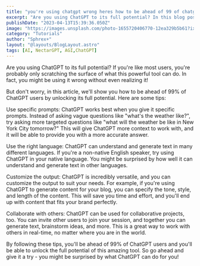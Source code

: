 ```yaml
---
title: "you're using chatgpt wrong heres how to be ahead of 99 of chatgpt users"
excerpt: "Are you using ChatGPT to its full potential? In this blog post, we'll share some tips and tricks to help you get the most out of this powerful AI tool. With our insider knowledge, you'll be ahead of 99% of ChatGPT users and able to generate high-quality content with ease. Don't miss out on this opportunity to take your content creation to the next level!"
publishDate: "2023-04-13T15:39:36.050Z"
image: "https://images.unsplash.com/photo-1655720406770-12ea329b5b61?ixlib=rb-4.0.3&ixid=MnwxMjA3fDB8MHxwaG90by1wYWdlfHx8fGVufDB8fHx8&auto=format&fit=crop&w=1332&q=80"
category: "Tutorials"
author: "Sphrex+"
layout: "@layouts/BlogLayout.astro"
tags: [AI, NectarGPT, AGI,ChatGPT]
---
```


Are you using ChatGPT to its full potential? If you're like most users, you're probably only scratching the surface of what this powerful tool can do. In fact, you might be using it wrong without even realizing it!

But don't worry, in this article, we'll show you how to be ahead of 99% of ChatGPT users by unlocking its full potential. Here are some tips:

Use specific prompts: ChatGPT works best when you give it specific prompts. Instead of asking vague questions like "what's the weather like?", try asking more targeted questions like "what will the weather be like in New York City tomorrow?" This will give ChatGPT more context to work with, and it will be able to provide you with a more accurate answer.

Use the right language: ChatGPT can understand and generate text in many different languages. If you're a non-native English speaker, try using ChatGPT in your native language. You might be surprised by how well it can understand and generate text in other languages.

Customize the output: ChatGPT is incredibly versatile, and you can customize the output to suit your needs. For example, if you're using ChatGPT to generate content for your blog, you can specify the tone, style, and length of the content. This will save you time and effort, and you'll end up with content that fits your brand perfectly.

Collaborate with others: ChatGPT can be used for collaborative projects, too. You can invite other users to join your session, and together you can generate text, brainstorm ideas, and more. This is a great way to work with others in real-time, no matter where you are in the world.

By following these tips, you'll be ahead of 99% of ChatGPT users and you'll be able to unlock the full potential of this amazing tool. So go ahead and give it a try - you might be surprised by what ChatGPT can do for you!